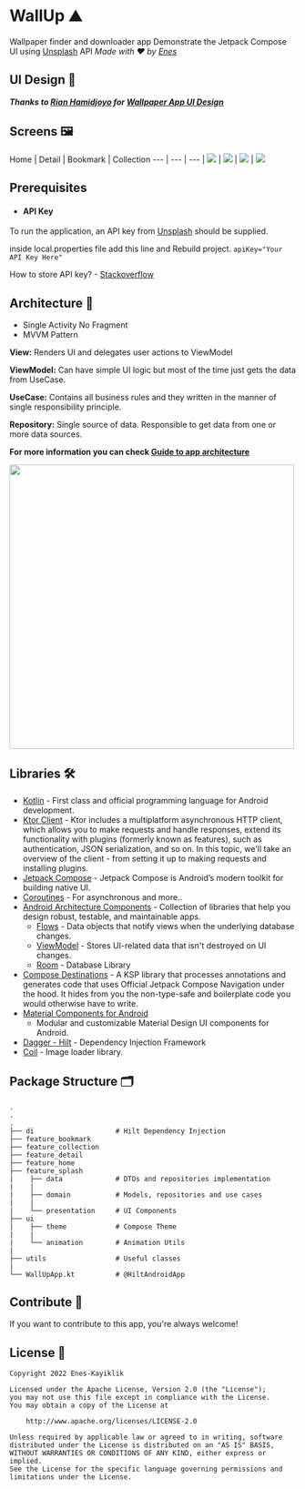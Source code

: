 # WallUp ⛰

Wallpaper finder and downloader app Demonstrate the Jetpack Compose UI
using [Unsplash](https://unsplash.com/developers) API *Made with ❤️
by [Enes](https://github.com/Enes-Kayiklik)*

## UI Design 🎨

***Thanks to [Rian Hamidjoyo](https://dribbble.com/rseth)
for [Wallpaper App UI Design](https://dribbble.com/shots/14808564-Wallpaper-app)***

## Screens 🖼

Home | Detail | Bookmark | Collection --- | --- | --- |
![](https://github.com/Enes-Kayiklik/Wall-Up/blob/master/screenshots/home_screen.jpg)
| ![](https://github.com/Enes-Kayiklik/Wall-Up/blob/master/screenshots/detail_screen.jpg)
| ![](https://github.com/Enes-Kayiklik/Wall-Up/blob/master/screenshots/bookmark_screen.jpg)
| ![](https://github.com/Enes-Kayiklik/Wall-Up/blob/master/screenshots/collection_screen.jpg)

## Prerequisites

- #### API Key

To run the application, an API key from [Unsplash](https://unsplash.com/developers) should be
supplied.

inside local.properties file add this line and Rebuild project.
`` apiKey="Your API Key Here" ``

How to store API key? - [Stackoverflow](https://stackoverflow.com/a/70244128/13447094)

## Architecture 🧰

- Single Activity No Fragment
- MVVM Pattern

**View:** Renders UI and delegates user actions to ViewModel

**ViewModel:** Can have simple UI logic but most of the time just gets the data from UseCase.

**UseCase:** Contains all business rules and they written in the manner of single responsibility
principle.

**Repository:** Single source of data. Responsible to get data from one or more data sources.

**For more information you can
check [Guide to app architecture](https://developer.android.com/jetpack/guide?gclid=CjwKCAiA_omPBhBBEiwAcg7smXcfbEYneoLKFD_4Tyw0OgVQkpZL_XIr5TPXT0mncuQhgDIBBvLhbBoCEx0QAvD_BwE&gclsrc=aw.ds#mobile-app-ux)**

<img src="/screenshots/architecture_diagram.png" width="500">

## Libraries 🛠

- [Kotlin](https://kotlinlang.org/) - First class and official programming language for Android
  development.
- [Ktor Client](https://ktor.io/docs/client.html) - Ktor includes a multiplatform asynchronous HTTP
  client, which allows you to make requests and handle responses, extend its functionality with
  plugins (formerly known as features), such as authentication, JSON serialization, and so on. In
  this topic, we'll take an overview of the client - from setting it up to making requests and
  installing plugins.
- [Jetpack Compose](https://developer.android.com/jetpack/compose) - Jetpack Compose is Android’s
  modern toolkit for building native UI.
- [Coroutines](https://kotlinlang.org/docs/reference/coroutines-overview.html) - For asynchronous
  and more..
- [Android Architecture Components](https://developer.android.com/topic/libraries/architecture) -
  Collection of libraries that help you design robust, testable, and maintainable apps.
    - [Flows](https://developer.android.com/kotlin/flow) - Data objects that notify views when the
      underlying database changes.
    - [ViewModel](https://developer.android.com/topic/libraries/architecture/viewmodel) - Stores
      UI-related data that isn't destroyed on UI changes.
    - [Room](https://developer.android.com/topic/libraries/architecture/room) - Database Library
- [Compose Destinations](https://github.com/raamcosta/compose-destinations) - A KSP library that
  processes annotations and generates code that uses Official Jetpack Compose Navigation under the
  hood. It hides from you the non-type-safe and boilerplate code you would otherwise have to write.
- [Material Components for Android](https://github.com/material-components/material-components-android)
  - Modular and customizable Material Design UI components for Android.
- [Dagger - Hilt](https://dagger.dev/hilt/) - Dependency Injection Framework
- [Coil](https://coil-kt.github.io/coil/compose/) - Image loader library.

## Package Structure 🗂

    .
    .
    .
    ├── di                    # Hilt Dependency Injection
    ├── feature_bookmark
    ├── feature_collection
    ├── feature_detail
    ├── feature_home
    ├── feature_splash
    |    ├── data             # DTOs and repositories implementation
    |    |
    |    ├── domain           # Models, repositories and use cases
    |    | 
    |    └── presentation     # UI Components
    ├── ui                    
    |    ├── theme            # Compose Theme
    |    |               
    |    └── animation        # Animation Utils
    |
    ├── utils                 # Useful classes
    |
    └── WallUpApp.kt          # @HiltAndroidApp

## Contribute 🤝

If you want to contribute to this app, you're always welcome!

## License 📄

```
Copyright 2022 Enes-Kayiklik

Licensed under the Apache License, Version 2.0 (the "License");
you may not use this file except in compliance with the License.
You may obtain a copy of the License at

    http://www.apache.org/licenses/LICENSE-2.0

Unless required by applicable law or agreed to in writing, software
distributed under the License is distributed on an "AS IS" BASIS,
WITHOUT WARRANTIES OR CONDITIONS OF ANY KIND, either express or implied.
See the License for the specific language governing permissions and
limitations under the License.
```